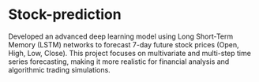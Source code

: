 # Stock-prediction
Developed an advanced deep learning model using Long Short-Term Memory (LSTM) networks to forecast 7-day future stock prices (Open, High, Low, Close).  This project focuses on multivariate and multi-step time series forecasting, making it more realistic for financial analysis and algorithmic trading simulations.
